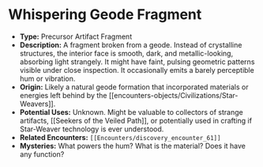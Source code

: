 # Whispering Geode Fragment

*   **Type:** Precursor Artifact Fragment
*   **Description:** A fragment broken from a geode. Instead of crystalline structures, the interior face is smooth, dark, and metallic-looking, absorbing light strangely. It might have faint, pulsing geometric patterns visible under close inspection. It occasionally emits a barely perceptible hum or vibration.
*   **Origin:** Likely a natural geode formation that incorporated materials or energies left behind by the [[encounters-objects/Civilizations/Star-Weavers]].
*   **Potential Uses:** Unknown. Might be valuable to collectors of strange artifacts, [[Seekers of the Veiled Path]], or potentially used in crafting if Star-Weaver technology is ever understood.
*   **Related Encounters:** `[[Encounters/discovery_encounter_61]]`
*   **Mysteries:** What powers the hum? What is the material? Does it have any function? 